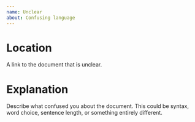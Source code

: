 ```yaml
---
name: Unclear
about: Confusing language
---
```


# Location
A link to the document that is unclear.

# Explanation
Describe what confused you about the document.
This could be syntax, word choice, sentence length, or something entirely different.